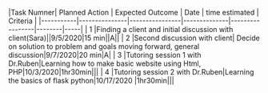 
|Task Numner| Planned Action | Expected Outcome | Date | time estimated | Criteria |
|-----------|---------------|----------------|--------------|-----------------|--------|-----|
|     1     |Finding a client and initial discussion with client(Sara)||9/5/2020|15 min||A||
|     2     |Second discussion with client| Decide on solution to problem and goals moving forward, general discussion|9/7/2020|20 min|A|
|     3     |Tutoring session 1 with Dr.Ruben|Learning how to make basic website using Html, PHP|10/3/2020|1hr30min|||
|     4     |Tutoring session 2 with Dr.Ruben|Learning the basics of flask python|10/17/2020 |1hr30min|||






